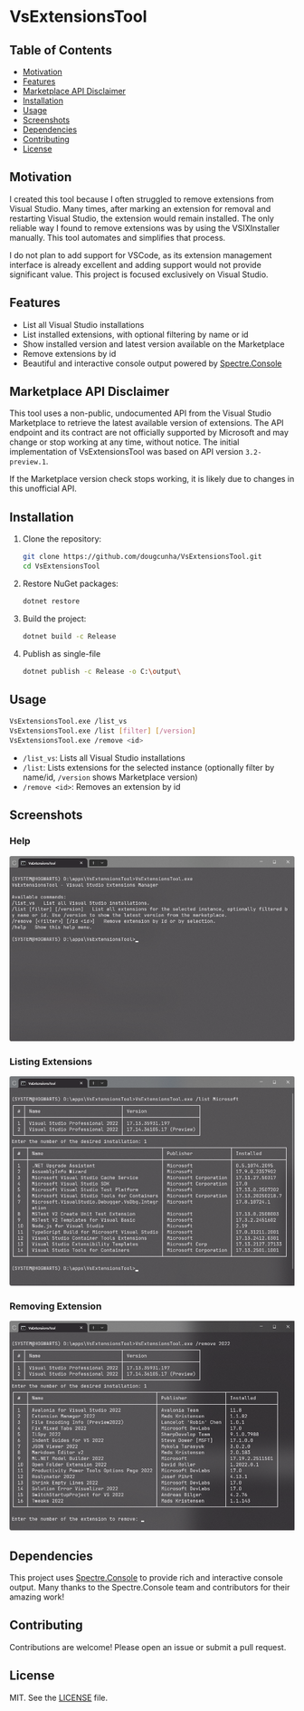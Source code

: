 # VsExtensionsTool

## Table of Contents

- [Motivation](#motivation)
- [Features](#features)
- [Marketplace API Disclaimer](#marketplace-api-disclaimer)
- [Installation](#installation)
- [Usage](#usage)
- [Screenshots](#screenshots)
- [Dependencies](#dependencies)
- [Contributing](#contributing)
- [License](#license)

## Motivation

I created this tool because I often struggled to remove extensions from Visual Studio. Many times, after marking an extension for removal and restarting Visual Studio, the extension would remain installed. The only reliable way I found to remove extensions was by using the VSIXInstaller manually. This tool automates and simplifies that process.

I do not plan to add support for VSCode, as its extension management interface is already excellent and adding support would not provide significant value. This project is focused exclusively on Visual Studio.

## Features

- List all Visual Studio installations
- List installed extensions, with optional filtering by name or id
- Show installed version and latest version available on the Marketplace
- Remove extensions by id
- Beautiful and interactive console output powered by [Spectre.Console](https://spectreconsole.net/)

## Marketplace API Disclaimer

This tool uses a non-public, undocumented API from the Visual Studio Marketplace to retrieve the latest available version of extensions. The API endpoint and its contract are not officially supported by Microsoft and may change or stop working at any time, without notice. The initial implementation of VsExtensionsTool was based on API version `3.2-preview.1`.

If the Marketplace version check stops working, it is likely due to changes in this unofficial API.

## Installation

1. Clone the repository:

   ```sh
   git clone https://github.com/dougcunha/VsExtensionsTool.git
   cd VsExtensionsTool
   ```

2. Restore NuGet packages:

   ```sh
   dotnet restore
   ```

3. Build the project:

   ```sh
   dotnet build -c Release
   ```

4. Publish as single-file

    ```sh
    dotnet publish -c Release -o C:\output\
    ```

## Usage

```sh
VsExtensionsTool.exe /list_vs
VsExtensionsTool.exe /list [filter] [/version]
VsExtensionsTool.exe /remove <id>
```

- `/list_vs`: Lists all Visual Studio installations
- `/list`: Lists extensions for the selected instance (optionally filter by name/id, `/version` shows Marketplace version)
- `/remove <id>`: Removes an extension by id

## Screenshots

### Help

![Help](images/help.png)

### Listing Extensions

![Listing Extensions](images/list-extensions.png)

### Removing Extension

![Removing Extension](images/remove-extension.png)

## Dependencies

This project uses [Spectre.Console](https://spectreconsole.net/) to provide rich and interactive console output. Many thanks to the Spectre.Console team and contributors for their amazing work!

## Contributing

Contributions are welcome! Please open an issue or submit a pull request.

## License

MIT. See the [LICENSE](LICENSE) file.
